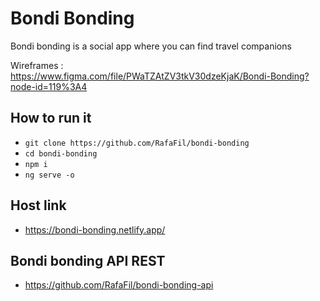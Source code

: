 # Bondi Bonding

Bondi bonding is a social app where you can find travel companions

Wireframes : https://www.figma.com/file/PWaTZAtZV3tkV30dzeKjaK/Bondi-Bonding?node-id=119%3A4 

## How to run it

- `git clone https://github.com/RafaFil/bondi-bonding`
- `cd bondi-bonding`
- `npm i`
- `ng serve -o`

## Host link
- https://bondi-bonding.netlify.app/

## Bondi bonding API REST
- https://github.com/RafaFil/bondi-bonding-api


